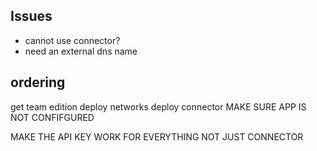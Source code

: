 ## Issues 
* cannot use connector?
* need an external dns name



## ordering
get team edition 
deploy networks
deploy connector 
MAKE SURE APP IS NOT CONFIFGURED

MAKE THE API KEY WORK FOR EVERYTHING NOT JUST CONNECTOR